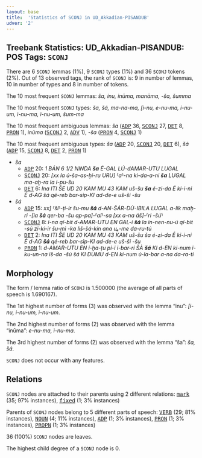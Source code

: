 ```yaml
---
layout: base
title:  'Statistics of SCONJ in UD_Akkadian-PISANDUB'
udver: '2'
---
```


## Treebank Statistics: UD_Akkadian-PISANDUB: POS Tags: `SCONJ`

There are 6 `SCONJ` lemmas (1%), 9 `SCONJ` types (1%) and 36 `SCONJ` tokens (2%).
Out of 13 observed tags, the rank of `SCONJ` is: 9 in number of lemmas, 10 in number of types and 8 in number of tokens.

The 10 most frequent `SCONJ` lemmas: <em>ša, inu, inūma, manāma, -ša, šumma</em>

The 10 most frequent `SCONJ` types:  <em>ša, šá, ma-na-ma, [i-nu, e-nu-ma, i-nu-um, ì-nu-ma, ì-nu-um, šum-ma</em>

The 10 most frequent ambiguous lemmas: <em>ša</em> (<tt><a href="akk_pisandub-pos-ADP.html">ADP</a></tt> 36, <tt><a href="akk_pisandub-pos-SCONJ.html">SCONJ</a></tt> 27, <tt><a href="akk_pisandub-pos-DET.html">DET</a></tt> 8, <tt><a href="akk_pisandub-pos-PRON.html">PRON</a></tt> 1), <em>inūma</em> (<tt><a href="akk_pisandub-pos-SCONJ.html">SCONJ</a></tt> 2, <tt><a href="akk_pisandub-pos-ADV.html">ADV</a></tt> 1), <em>-ša</em> (<tt><a href="akk_pisandub-pos-PRON.html">PRON</a></tt> 4, <tt><a href="akk_pisandub-pos-SCONJ.html">SCONJ</a></tt> 1)

The 10 most frequent ambiguous types:  <em>ša</em> (<tt><a href="akk_pisandub-pos-ADP.html">ADP</a></tt> 20, <tt><a href="akk_pisandub-pos-SCONJ.html">SCONJ</a></tt> 20, <tt><a href="akk_pisandub-pos-DET.html">DET</a></tt> 6), <em>šá</em> (<tt><a href="akk_pisandub-pos-ADP.html">ADP</a></tt> 15, <tt><a href="akk_pisandub-pos-SCONJ.html">SCONJ</a></tt> 8, <tt><a href="akk_pisandub-pos-DET.html">DET</a></tt> 2, <tt><a href="akk_pisandub-pos-PRON.html">PRON</a></tt> 1)


* <em>ša</em>
  * <tt><a href="akk_pisandub-pos-ADP.html">ADP</a></tt> 20: <em>1 BÁN 6 1/2 NINDA <b>ša</b> É-GAL LÚ-dAMAR-UTU LUGAL</em>
  * <tt><a href="akk_pisandub-pos-SCONJ.html">SCONJ</a></tt> 20: <em>[xx la ú-ša-as-ḫi-ru URU] ⸢a⸣-na ki-da-a-ni <b>ša</b> LUGAL ma-aḫ-ra la i-pu-šu</em>
  * <tt><a href="akk_pisandub-pos-DET.html">DET</a></tt> 6: <em>Ina ITI ŠE UD 20 KAM MU 43 KAM uš-šu <b>ša</b> é-zi-da É ki-i-ni É d-AG šá qé-reb bar-sìp-KI ad-de-e uš-ši -šu</em>
* <em>šá</em>
  * <tt><a href="akk_pisandub-pos-ADP.html">ADP</a></tt> 15: <em>xx] ⸢ši⸣-ṭi-ir šu-mu <b>šá</b> d-AN-ŠÁR-DÙ-IBILA LUGAL a-lik maḫ-ri -[ia <b>šá</b> qer-ba -šu ap-pa]-⸢al⸣-sa [xx a-na áš]-⸢ri -šú⸣</em>
  * <tt><a href="akk_pisandub-pos-SCONJ.html">SCONJ</a></tt> 8: <em>i-na qí-bit d-AMAR-UTU EN GAL-i <b>šá</b> la in-nen-nu-ú qí-bit -sú zi-ki-ir šu-mì -ka liš-šá-kin ana u₄-me da-ru-tú</em>
  * <tt><a href="akk_pisandub-pos-DET.html">DET</a></tt> 2: <em>Ina ITI ŠE UD 20 KAM MU 43 KAM uš-šu ša é-zi-da É ki-i-ni É d-AG <b>šá</b> qé-reb bar-sìp-KI ad-de-e uš-ši -šu</em>
  * <tt><a href="akk_pisandub-pos-PRON.html">PRON</a></tt> 1: <em>d-AMAR-UTU EN i-ḫa-ṭu pi-i i-bar-ri ŠÀ <b>šá</b> KI d-EN ki-num i-ku-un-na iš-da -šú šá KI DUMU d-EN ki-num ú-la-bar a-na da-ra-ti</em>

## Morphology

The form / lemma ratio of `SCONJ` is 1.500000 (the average of all parts of speech is 1.690167).

The 1st highest number of forms (3) was observed with the lemma “inu”: <em>[i-nu, i-nu-um, ì-nu-um</em>.

The 2nd highest number of forms (2) was observed with the lemma “inūma”: <em>e-nu-ma, ì-nu-ma</em>.

The 3rd highest number of forms (2) was observed with the lemma “ša”: <em>ša, šá</em>.

`SCONJ` does not occur with any features.


## Relations

`SCONJ` nodes are attached to their parents using 2 different relations: <tt><a href="akk_pisandub-dep-mark.html">mark</a></tt> (35; 97% instances), <tt><a href="akk_pisandub-dep-fixed.html">fixed</a></tt> (1; 3% instances)

Parents of `SCONJ` nodes belong to 5 different parts of speech: <tt><a href="akk_pisandub-pos-VERB.html">VERB</a></tt> (29; 81% instances), <tt><a href="akk_pisandub-pos-NOUN.html">NOUN</a></tt> (4; 11% instances), <tt><a href="akk_pisandub-pos-ADP.html">ADP</a></tt> (1; 3% instances), <tt><a href="akk_pisandub-pos-PRON.html">PRON</a></tt> (1; 3% instances), <tt><a href="akk_pisandub-pos-PROPN.html">PROPN</a></tt> (1; 3% instances)

36 (100%) `SCONJ` nodes are leaves.

The highest child degree of a `SCONJ` node is 0.

